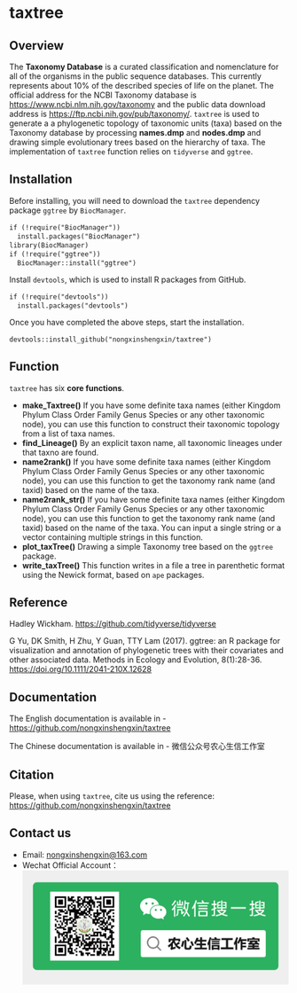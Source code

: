 # taxtree
## Overview
The **Taxonomy Database** is a curated classification and nomenclature for all of the organisms in the public sequence databases. This currently represents about 10% of the described species of life on the planet. The official address for the NCBI Taxonomy database is https://www.ncbi.nlm.nih.gov/taxonomy and the public data download address is https://ftp.ncbi.nih.gov/pub/taxonomy/. `taxtree` is used to generate a a phylogenetic topology of taxonomic units (taxa) based on the Taxonomy database by processing **names.dmp** and **nodes.dmp** and drawing simple evolutionary trees based on the hierarchy of taxa. The implementation of `taxtree` function relies on `tidyverse` and `ggtree`.
## Installation
Before installing, you will need to download the `taxtree` dependency package `ggtree` by `BiocManager`.
```{r}
if (!require("BiocManager"))
  install.packages("BiocManager")
library(BiocManager)
if (!require("ggtree"))
  BiocManager::install("ggtree")
```
Install `devtools`, which is used to install R packages from GitHub.
```{r}
if (!require("devtools"))
  install.packages("devtools")
```
Once you have completed the above steps, start the installation.
```{r}
devtools::install_github("nongxinshengxin/taxtree")
```
## Function
`taxtree` has six **core functions**.
- **make_Taxtree()**  If you have some definite taxa names (either Kingdom Phylum Class Order Family Genus Species or any other taxonomic node), you can use this function to construct their taxonomic topology from a list of taxa names.
- **find_Lineage()**  By an explicit taxon name, all taxonomic lineages under that taxno are found.
- **name2rank()**  If you have some definite taxa names (either Kingdom Phylum Class Order Family Genus Species or any other taxonomic node), you can use this function to get the taxonomy rank name (and taxid) based on the name of the taxa.
- **name2rank_str()** If you have some definite taxa names (either Kingdom Phylum Class Order Family Genus Species or any other taxonomic node), you can use this function to get the taxonomy rank name (and taxid) based on the name of the taxa. You can input a single string or a vector containing multiple strings in this function.
- **plot_taxTree()**  Drawing a simple Taxonomy tree based on the `ggtree` package.
- **write_taxTree()**  This function writes in a file a tree in parenthetic format using the Newick format, based on `ape` packages.

## Reference
Hadley Wickham. https://github.com/tidyverse/tidyverse

G Yu, DK Smith, H Zhu, Y Guan, TTY Lam (2017). ggtree: an R package for visualization and annotation of phylogenetic trees with their covariates and other associated data. Methods in Ecology and Evolution, 8(1):28-36. https://doi.org/10.1111/2041-210X.12628

## Documentation
The English documentation is available in - https://github.com/nongxinshengxin/taxtree

The Chinese documentation is available in - 微信公众号农心生信工作室

## Citation
Please, when using `taxtree`, cite us using the reference: https://github.com/nongxinshengxin/taxtree

## Contact us
- Email: nongxinshengxin@163.com
- Wechat Official Account：
![](/image/wx.png)
